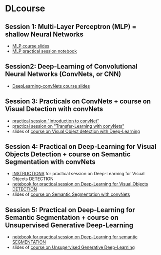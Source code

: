 # DLcourse

## Session 1: Multi-Layer Perceptron (MLP) = shallow Neural Networks
 * [MLP course slides](https://github.com/fabienMoutarde/DLcourse/blob/master/MLP-NeuralNetworks_course_2pp.pdf)
 * [MLP practical session notebook](https://github.com/fabienMoutarde/DLcourse/blob/master/tp1_Practical_Multi_Layer_Perceptron.ipynb)
 
## Session2: Deep-Learning of Convolutional Neural Networks (ConvNets, or CNN)
 * [DeepLearning-convNets course slides](https://github.com/fabienMoutarde/DLcourse/blob/master/deepLearning-convNets_course-FabienMOUTARDE_2pp.pdf)
 
## Session 3: Practicals on ConvNets + course on Visual Detection with convNets
 * [practical session "Introduction to convNet"](https://github.com/fabienMoutarde/DLcourse/blob/master/tp2_Practical_CNN_Introduction_LeNet_MNIST.ipynb)
 * [practical session on "Transfer-Learning with convNets"](https://github.com/fabienMoutarde/DLcourse/blob/master/tp2b_Practical_ConvNet_Transfer_Learning_Inception.ipynb)
 * slides of [course on Visual Object detection with Deep-Learning](https://github.com/fabienMoutarde/DLcourse/blob/master/deepLearning-for-VisualObjectsDetection_course-FabienMOUTARDE_2pp.pdf)
 
## Session 4: Practical on Deep-Learning for Visual Objects Detection + course on Semantic Segmentation with convNets
 * [INSTRUCTIONS](https://github.com/fabienMoutarde/DLcourse/blob/master/tp3-instructions_practical_DeepLearning-visualObjectDetection_MS-HPC-IA.html) for practical session on Deep-Learning for Visual Objects DETECTION
 * [notebook for practical session on Deep-Learning for Visual Objects DETECTION](https://github.com/fabienMoutarde/DLcourse/blob/master/tp3-notebook_Practical_visualObjectDetection_YOLOv3.ipynb)
 * slides of [course on Semantic Segmentation with convNets](https://github.com/fabienMoutarde/DLcourse/blob/master/deepLearning-for-SceneAnalysis-and-SemanticSegmentation_course-FabienMOUTARDE_2pp.pdf)
 
## Session 5: Practical on Deep-Learning for Semantic Segmentation + course on Unsupervised Generative Deep-Learning
 * [notebook for practical session on Deep-Learning for semantic SEGMENTATION]()
 * slides of [course on Unsupervised Generative Deep-Learning](https://github.com/fabienMoutarde/DLcourse/blob/master/deepLearning-DBN-DSA-GAN_course-FabienMOUTARDE_2pp.pdf)
 
